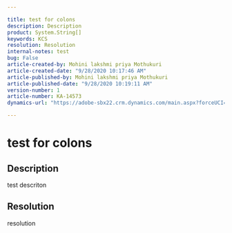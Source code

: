 ```yaml
---

title: test for colons  
description: Description  
product: System.String[]  
keywords: KCS  
resolution: Resolution  
internal-notes: test  
bug: False  
article-created-by: Mohini lakshmi priya Mothukuri  
article-created-date: "9/28/2020 10:17:46 AM"  
article-published-by: Mohini lakshmi priya Mothukuri  
article-published-date: "9/28/2020 10:19:11 AM"  
version-number: 1  
article-number: KA-14573  
dynamics-url: "https://adobe-sbx22.crm.dynamics.com/main.aspx?forceUCI=1&pagetype=entityrecord&etn=knowledgearticle&id=9d214ed5-7301-eb11-a813-000d3a98f7e7"

---
```


# test for colons

## Description

test descriton

## Resolution

resolution
